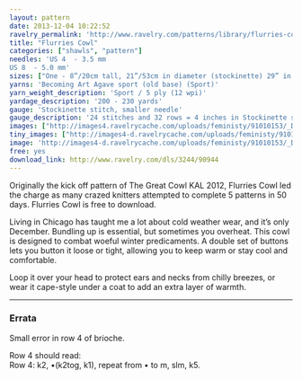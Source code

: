 ```yaml
---
layout: pattern
date: 2013-12-04 10:22:52
ravelry_permalink: 'http://www.ravelry.com/patterns/library/flurries-cowl'
title: "Flurries Cowl"
categories: ["shawls", "pattern"]
needles: 'US 4  - 3.5 mm
US 8  - 5.0 mm'
sizes: ["One - 8”/20cm tall, 21”/53cm in diameter (stockinette) 29” in diameter (brioche/garter) 20”/51cm in diameter (second buttons)."]
yarns: 'Becoming Art Agave sport (old base) (Sport)'
yarn_weight_description: 'Sport / 5 ply (12 wpi)'
yardage_description: '200 - 230 yards'
gauge: 'Stockinette stitch, smaller needle'
gauge_description: '24 stitches and 32 rows = 4 inches in Stockinette stitch, smaller needle'
images: ["http://images4.ravelrycache.com/uploads/feministy/91010153/_D7C4101_medium.jpg", "http://images4-d.ravelrycache.com/uploads/GabiVarga/134411804/PC100044_medium.JPG", "http://images4-b.ravelrycache.com/uploads/feministy/91010100/_D7C4070_medium.jpg", "http://images4.ravelrycache.com/uploads/feministy/91010118/_D7C4086_medium.jpg", "http://images4-d.ravelrycache.com/uploads/feministy/91010186/_D7C4117_medium.jpg"]
tiny_images: ["http://images4-d.ravelrycache.com/uploads/feministy/91010153/_D7C4101_square.jpg", "http://images4-b.ravelrycache.com/uploads/GabiVarga/134411804/PC100044_square.JPG", "http://images4.ravelrycache.com/uploads/feministy/91010100/_D7C4070_square.jpg", "http://images4.ravelrycache.com/uploads/feministy/91010118/_D7C4086_square.jpg", "http://images4-b.ravelrycache.com/uploads/feministy/91010186/_D7C4117_square.jpg"]
image: 'http://images4-d.ravelrycache.com/uploads/feministy/91010153/_D7C4101_square.jpg'
free: yes
download_link: http://www.ravelry.com/dls/3244/90944
---
```

<p>Originally the kick off pattern of The Great Cowl KAL 2012, Flurries Cowl led the charge as many crazed knitters attempted to complete 5 patterns in 50 days. Flurries Cowl is free to download.</p>

<p>Living in Chicago has taught me a lot about cold weather wear, and it’s only December. Bundling up is essential, but sometimes you overheat. This cowl is designed to combat woeful winter predicaments. A double set of buttons lets you button it loose or tight, allowing you to keep warm or stay cool and comfortable.</p>

<p>Loop it over your head to protect ears and necks from chilly breezes, or wear it cape-style under a coat to add an extra layer of warmth.</p>
<hr />
<h3 id='errata'>Errata</h3>

<p>Small error in row 4 of brioche.</p>

<p>Row 4 should read: <br />Row 4: k2, •(k2tog, k1), repeat from • to m, slm, k5.</p>